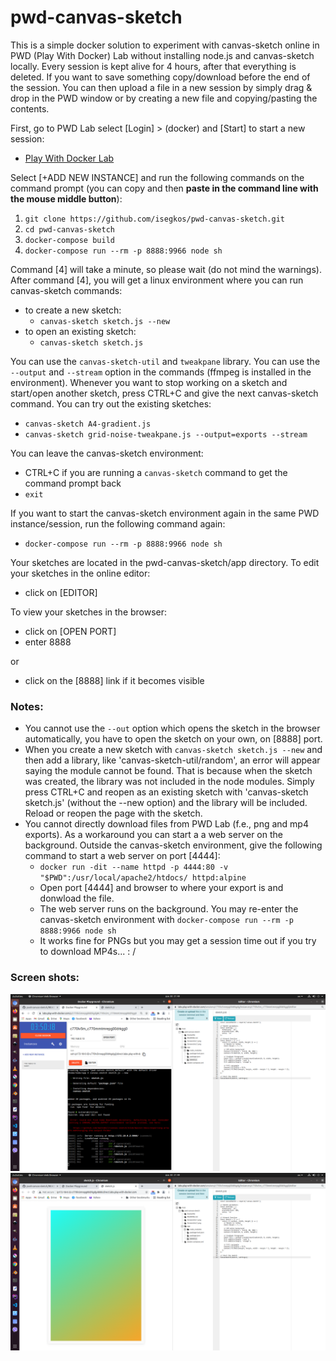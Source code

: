# pwd-canvas-sketch
This is a simple docker solution to experiment with canvas-sketch online in PWD (Play With Docker) Lab without installing node.js and canvas-sketch locally. Every session is kept alive for 4 hours, after that everything is deleted. If you want to save something copy/download before the end of the session. You can then upload a file in a new session by simply drag & drop in the PWD window or by creating a new file and copying/pasting the contents.

First, go to PWD Lab select [Login] > (docker) and [Start] to start a new session:
- [Play With Docker Lab](https://labs.play-with-docker.com/)

Select [+ADD NEW INSTANCE] and run the following commands on the command prompt (you can copy and then **paste in the command line with the mouse middle button**):
1. `git clone https://github.com/isegkos/pwd-canvas-sketch.git`
2. `cd pwd-canvas-sketch`
3. `docker-compose build`
4. `docker-compose run --rm -p 8888:9966 node sh`

Command [4] will take a minute, so please wait (do not mind the warnings). After command [4], you will get a linux environment where you can run canvas-sketch commands:
- to create a new sketch:
  - `canvas-sketch sketch.js --new` 
- to open an existing sketch:
  - `canvas-sketch sketch.js` 

You can use the `canvas-sketch-util` and `tweakpane` library. You can use the `--output` and `--stream` option in the commands (ffmpeg is installed in the environment). Whenever you want to stop working on a sketch and start/open another sketch, press CTRL+C and give the next canvas-sketch command. You can try out the existing sketches:
- `canvas-sketch A4-gradient.js` 
- `canvas-sketch grid-noise-tweakpane.js --output=exports --stream` 

You can leave the canvas-sketch environment:
- CTRL+C if you are running a `canvas-sketch` command to get the command prompt back
- `exit`

If you want to start the canvas-sketch environment again in the same PWD instance/session, run the following command again:
- `docker-compose run --rm -p 8888:9966 node sh`

Your sketches are located in the pwd-canvas-sketch/app directory. To edit your sketches in the online editor:
- click on [EDITOR]

To view your sketches in the browser:
- click on [OPEN PORT]
- enter 8888

or 
- click on the [8888] link if it becomes visible

### Notes:
- You cannot use the `--out` option which opens the sketch in the browser automatically, you have to open the sketch on your own, on [8888] port.
- When you create a new sketch with `canvas-sketch sketch.js --new` and then add a library, like 'canvas-sketch-util/random', an error will appear saying the module cannot be found. That is because when the sketch was created, the library was not included in the node modules. Simply press CTRL+C and reopen as an existing sketch with 'canvas-sketch sketch.js' (without the --new option) and the library will be included. Reload or reopen the page with the sketch.
- You cannot directly download files from PWD Lab (f.e., png and mp4 exports). As a workaround you can start a a web server on the background. Outside the canvas-sketch environment, give the following command to start a web server on port [4444]: 
  - `docker run -dit --name httpd -p 4444:80 -v "$PWD":/usr/local/apache2/htdocs/ httpd:alpine`
  - Open port [4444] and browser to where your export is and donwload the file.
  - The web server runs on the background. You may re-enter the canvas-sketch environment with `docker-compose run --rm -p 8888:9966 node sh`
  - It works fine for PNGs but you may get a session time out if you try to download MP4s... : /

### Screen shots:
![Screen shot: PWD & Editor](screenshots/01.png)
![Screen shot: Sketch & Editor](screenshots/02.png)


